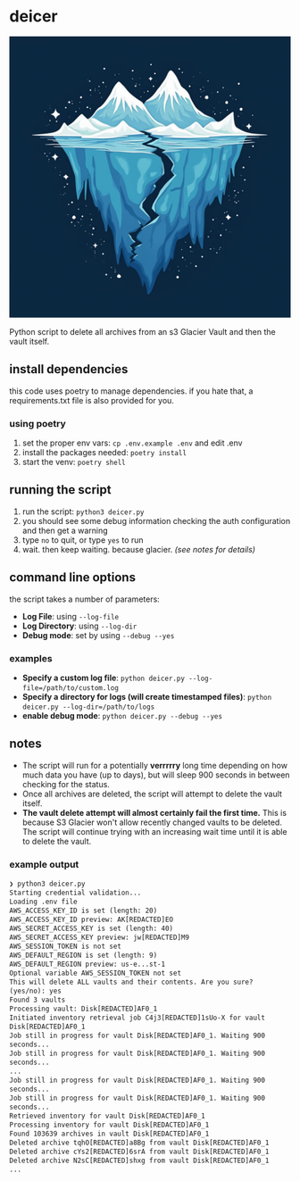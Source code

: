 # deicer

![an image showing a cartoon version of a glacier splitting and melting.](https://github.com/rossja/deicer/blob/main/docs/img/logo.jpg)

Python script to delete all archives from an s3 Glacier Vault and then
the vault itself.

## install dependencies

this code uses poetry to manage dependencies. if you hate that, a requirements.txt
file is also provided for you.

### using poetry

1. set the proper env vars: `cp .env.example .env` and edit .env
2. install the packages needed: `poetry install`
3. start the venv: `poetry shell`


## running the script

1. run the script: `python3 deicer.py`
2. you should see some debug information checking the auth configuration and then get a warning
3. type `no` to quit, or type `yes` to run
4. wait. then keep waiting. because glacier. *(see notes for details)*

## command line options

the script takes a number of parameters:

* **Log File**: using `--log-file`
* **Log Directory**: using `--log-dir`
* **Debug mode**: set by using `--debug --yes`

### examples

* **Specify a custom log file**:  `python deicer.py --log-file=/path/to/custom.log`
* **Specify a directory for logs (will create timestamped files)**:  `python deicer.py --log-dir=/path/to/logs`
* **enable debug mode**:  `python deicer.py --debug --yes`


## notes

* The script will run for a potentially **verrrrry** long time depending on how much data you have (up to days), but will sleep 900 seconds in between checking for the status.
* Once all archives are deleted, the script will attempt to delete the vault itself.
* **The vault delete attempt will almost certainly fail the first time.** This is because S3 Glacier won't allow recently changed vaults to be deleted. The script will continue trying with an increasing wait time until it is able to delete the vault.


### example output

```shell
❯ python3 deicer.py
Starting credential validation...
Loading .env file
AWS_ACCESS_KEY_ID is set (length: 20)
AWS_ACCESS_KEY_ID preview: AK[REDACTED]EO
AWS_SECRET_ACCESS_KEY is set (length: 40)
AWS_SECRET_ACCESS_KEY preview: jw[REDACTED]M9
AWS_SESSION_TOKEN is not set
AWS_DEFAULT_REGION is set (length: 9)
AWS_DEFAULT_REGION preview: us-e...st-1
Optional variable AWS_SESSION_TOKEN not set
This will delete ALL vaults and their contents. Are you sure? (yes/no): yes
Found 3 vaults
Processing vault: Disk[REDACTED]AF0_1
Initiated inventory retrieval job C4j3[REDACTED]1sUo-X for vault Disk[REDACTED]AF0_1
Job still in progress for vault Disk[REDACTED]AF0_1. Waiting 900 seconds...
Job still in progress for vault Disk[REDACTED]AF0_1. Waiting 900 seconds...
...
Job still in progress for vault Disk[REDACTED]AF0_1. Waiting 900 seconds...
Job still in progress for vault Disk[REDACTED]AF0_1. Waiting 900 seconds...
Retrieved inventory for vault Disk[REDACTED]AF0_1
Processing inventory for vault Disk[REDACTED]AF0_1
Found 103639 archives in vault Disk[REDACTED]AF0_1
Deleted archive tqhO[REDACTED]a8Bg from vault Disk[REDACTED]AF0_1
Deleted archive cYs2[REDACTED]6srA from vault Disk[REDACTED]AF0_1
Deleted archive N2sC[REDACTED]shxg from vault Disk[REDACTED]AF0_1
...